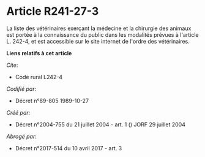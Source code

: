 # Article R241-27-3

La liste des vétérinaires exerçant la médecine et la chirurgie des animaux est portée à la connaissance du public dans les
modalités prévues à l'article L. 242-4, et est accessible sur le site internet de l'ordre des vétérinaires.

**Liens relatifs à cet article**

_Cite_:

  - Code rural L242-4

_Codifié par_:

  - Décret n°89-805 1989-10-27

_Créé par_:

  - Décret n°2004-755 du 21 juillet 2004 - art. 1 () JORF 29 juillet 2004

_Abrogé par_:

  - Décret n°2017-514 du 10 avril 2017 - art. 3

